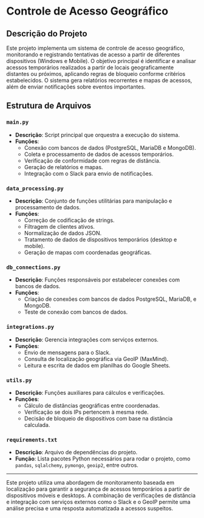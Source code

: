 # Controle de Acesso Geográfico

## Descrição do Projeto

Este projeto implementa um sistema de controle de acesso geográfico, monitorando e registrando tentativas de acesso a partir de diferentes dispositivos (Windows e Mobile). O objetivo principal é identificar e analisar acessos temporários realizados a partir de locais geograficamente distantes ou próximos, aplicando regras de bloqueio conforme critérios estabelecidos. O sistema gera relatórios recorrentes e mapas de acessos, além de enviar notificações sobre eventos importantes.

## Estrutura de Arquivos

### `main.py`
- **Descrição**: Script principal que orquestra a execução do sistema.
- **Funções**:
  - Conexão com bancos de dados (PostgreSQL, MariaDB e MongoDB).
  - Coleta e processamento de dados de acessos temporários.
  - Verificação de conformidade com regras de distância.
  - Geração de relatórios e mapas.
  - Integração com o Slack para envio de notificações.

### `data_processing.py`
- **Descrição**: Conjunto de funções utilitárias para manipulação e processamento de dados.
- **Funções**:
  - Correção de codificação de strings.
  - Filtragem de clientes ativos.
  - Normalização de dados JSON.
  - Tratamento de dados de dispositivos temporários (desktop e mobile).
  - Geração de mapas com coordenadas geográficas.

### `db_connections.py`
- **Descrição**: Funções responsáveis por estabelecer conexões com bancos de dados.
- **Funções**:
  - Criação de conexões com bancos de dados PostgreSQL, MariaDB, e MongoDB.
  - Teste de conexão com bancos de dados.

### `integrations.py`
- **Descrição**: Gerencia integrações com serviços externos.
- **Funções**:
  - Envio de mensagens para o Slack.
  - Consulta de localização geográfica via GeoIP (MaxMind).
  - Leitura e escrita de dados em planilhas do Google Sheets.

### `utils.py`
- **Descrição**: Funções auxiliares para cálculos e verificações.
- **Funções**:
  - Cálculo de distâncias geográficas entre coordenadas.
  - Verificação se dois IPs pertencem à mesma rede.
  - Decisão de bloqueio de dispositivos com base na distância calculada.

### `requirements.txt`
- **Descrição**: Arquivo de dependências do projeto.
- **Função**: Lista pacotes Python necessários para rodar o projeto, como `pandas`, `sqlalchemy`, `pymongo`, `geoip2`, entre outros.

---

Este projeto utiliza uma abordagem de monitoramento baseada em localização para garantir a segurança de acessos temporários a partir de dispositivos móveis e desktops. A combinação de verificações de distância e integração com serviços externos como o Slack e o GeoIP permite uma análise precisa e uma resposta automatizada a acessos suspeitos.

